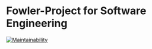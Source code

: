 # Fowler-Project for Software Engineering

[![Maintainability](https://api.codeclimate.com/v1/badges/83d3c6ef65979e1ec5e4/maintainability)](https://codeclimate.com/github/blitzdose/Fowler/maintainability)
